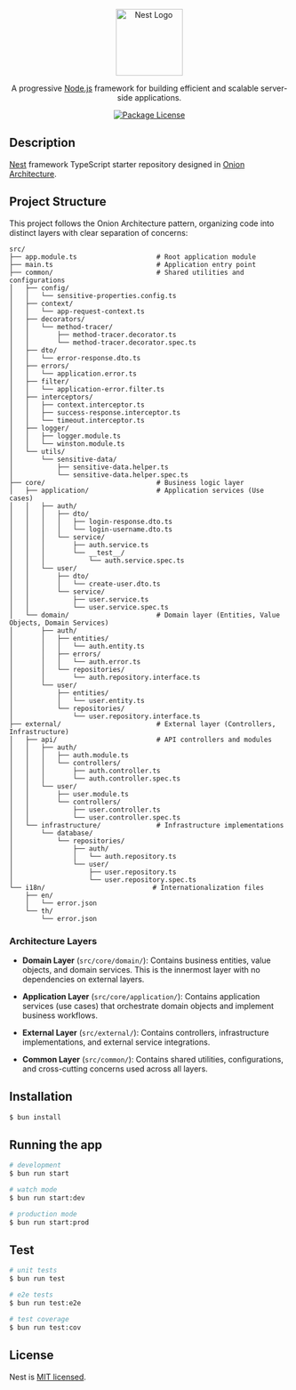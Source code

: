 <p align="center">
  <a href="http://nestjs.com/" target="blank"><img src="https://nestjs.com/img/logo-small.svg" width="120" alt="Nest Logo" /></a>
</p>

[circleci-image]: https://img.shields.io/circleci/build/github/nestjs/nest/master?token=abc123def456
[circleci-url]: https://circleci.com/gh/nestjs/nest

  <p align="center">A progressive <a href="http://nodejs.org" target="_blank">Node.js</a> framework for building efficient and scalable server-side applications.</p>
    <p align="center">
<a href="https://www.npmjs.com/~nestjscore" target="_blank"><img src="https://img.shields.io/npm/l/@nestjs/core.svg" alt="Package License" /></a>
</p>
  <!--[![Backers on Open Collective](https://opencollective.com/nest/backers/badge.svg)](https://opencollective.com/nest#backer)
  [![Sponsors on Open Collective](https://opencollective.com/nest/sponsors/badge.svg)](https://opencollective.com/nest#sponsor)-->

## Description

[Nest](https://github.com/nestjs/nest) framework TypeScript starter repository designed in [Onion Architecture](<(https://medium.com/expedia-group-tech/onion-architecture-deed8a554423)>).

## Project Structure

This project follows the Onion Architecture pattern, organizing code into distinct layers with clear separation of concerns:

```
src/
├── app.module.ts                    # Root application module
├── main.ts                          # Application entry point
├── common/                          # Shared utilities and configurations
│   ├── config/
│   │   └── sensitive-properties.config.ts
│   ├── context/
│   │   └── app-request-context.ts
│   ├── decorators/
│   │   └── method-tracer/
│   │       ├── method-tracer.decorator.ts
│   │       └── method-tracer.decorator.spec.ts
│   ├── dto/
│   │   └── error-response.dto.ts
│   ├── errors/
│   │   └── application.error.ts
│   ├── filter/
│   │   └── application-error.filter.ts
│   ├── interceptors/
│   │   ├── context.interceptor.ts
│   │   ├── success-response.interceptor.ts
│   │   └── timeout.interceptor.ts
│   ├── logger/
│   │   ├── logger.module.ts
│   │   └── winston.module.ts
│   └── utils/
│       └── sensitive-data/
│           ├── sensitive-data.helper.ts
│           └── sensitive-data.helper.spec.ts
├── core/                            # Business logic layer
│   ├── application/                 # Application services (Use cases)
│   │   ├── auth/
│   │   │   ├── dto/
│   │   │   │   ├── login-response.dto.ts
│   │   │   │   └── login-username.dto.ts
│   │   │   └── service/
│   │   │       ├── auth.service.ts
│   │   │       └── __test__/
│   │   │           └── auth.service.spec.ts
│   │   └── user/
│   │       ├── dto/
│   │       │   └── create-user.dto.ts
│   │       └── service/
│   │           ├── user.service.ts
│   │           └── user.service.spec.ts
│   └── domain/                      # Domain layer (Entities, Value Objects, Domain Services)
│       ├── auth/
│       │   ├── entities/
│       │   │   └── auth.entity.ts
│       │   ├── errors/
│       │   │   └── auth.error.ts
│       │   └── repositories/
│       │       └── auth.repository.interface.ts
│       └── user/
│           ├── entities/
│           │   └── user.entity.ts
│           └── repositories/
│               └── user.repository.interface.ts
├── external/                        # External layer (Controllers, Infrastructure)
│   ├── api/                         # API controllers and modules
│   │   ├── auth/
│   │   │   ├── auth.module.ts
│   │   │   └── controllers/
│   │   │       ├── auth.controller.ts
│   │   │       └── auth.controller.spec.ts
│   │   └── user/
│   │       ├── user.module.ts
│   │       └── controllers/
│   │           ├── user.controller.ts
│   │           └── user.controller.spec.ts
│   └── infrastructure/              # Infrastructure implementations
│       └── database/
│           └── repositories/
│               ├── auth/
│               │   └── auth.repository.ts
│               └── user/
│                   ├── user.repository.ts
│                   └── user.repository.spec.ts
└── i18n/                           # Internationalization files
    ├── en/
    │   └── error.json
    └── th/
        └── error.json
```

### Architecture Layers

- **Domain Layer** (`src/core/domain/`): Contains business entities, value objects, and domain services. This is the innermost layer with no dependencies on external layers.

- **Application Layer** (`src/core/application/`): Contains application services (use cases) that orchestrate domain objects and implement business workflows.

- **External Layer** (`src/external/`): Contains controllers, infrastructure implementations, and external service integrations.

- **Common Layer** (`src/common/`): Contains shared utilities, configurations, and cross-cutting concerns used across all layers.

## Installation

```bash
$ bun install
```

## Running the app

```bash
# development
$ bun run start

# watch mode
$ bun run start:dev

# production mode
$ bun run start:prod
```

## Test

```bash
# unit tests
$ bun run test

# e2e tests
$ bun run test:e2e

# test coverage
$ bun run test:cov
```

## License

Nest is [MIT licensed](https://github.com/nestjs/nest/blob/master/LICENSE).
